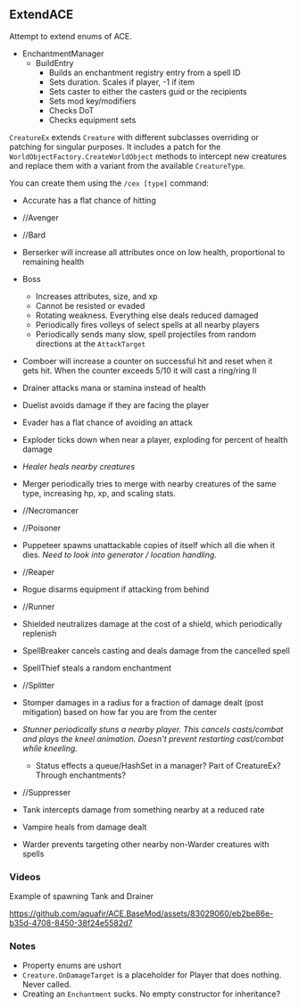## ExtendACE
 
 Attempt to extend enums of ACE.

* EnchantmentManager
  * BuildEntry
    * Builds an enchantment registry entry from a spell ID
    * Sets duration.  Scales if player, -1 if item
    * Sets caster to either the casters guid or the recipients
    * Sets mod key/modifiers
    * Checks DoT
    * Checks equipment sets



`CreatureEx` extends `Creature` with different subclasses overriding or patching for singular purposes.  It includes a patch for the `WorldObjectFactory.CreateWorldObject` methods to intercept new creatures and replace them with a variant from the available `CreatureType`.

You can create them using the `/cex [type]` command:

* Accurate has a flat chance of hitting
* //Avenger
* //Bard
* Berserker will increase all attributes once on low health, proportional to remaining health
* Boss
  * Increases attributes, size, and xp
  * Cannot be resisted or evaded
  * Rotating weakness.  Everything else deals reduced damaged
  * Periodically fires volleys of select spells at all nearby players
  * Periodically sends many slow, spell projectiles from random directions at the `AttackTarget`
* Comboer will increase a counter on successful hit and reset when it gets hit.  When the counter exceeds 5/10 it will cast a ring/ring II
* Drainer attacks mana or stamina instead of health
* Duelist avoids damage if they are facing the player
* Evader has a flat chance of avoiding an attack
* Exploder ticks down when near a player, exploding for percent of health damage
* *Healer heals nearby creatures*
* Merger periodically tries to merge with nearby creatures of the same type, increasing hp, xp, and scaling stats.
* //Necromancer
* //Poisoner
* Puppeteer spawns unattackable copies of itself which all die when it dies.  *Need to look into generator / location handling.*
* //Reaper
* Rogue disarms equipment if attacking from behind
* //Runner
* Shielded neutralizes damage at the cost of a shield, which periodically replenish
* SpellBreaker cancels casting and deals damage from the cancelled spell
* SpellThief steals a random enchantment
* //Splitter
* Stomper damages in a radius for a fraction of damage dealt (post mitigation) based on how far you are from the center
* *Stunner periodically stuns a nearby player.  This cancels casts/combat and plays the kneel animation. Doesn't prevent restarting cast/combat while kneeling.*
  * Status effects a queue/HashSet in a manager?  Part of CreatureEx?  Through enchantments?

* //Suppresser
* Tank intercepts damage from something nearby at a reduced rate
* Vampire heals from damage dealt
* Warder prevents targeting other nearby non-Warder creatures with spells


### Videos

Example of spawning Tank and Drainer
 
https://github.com/aquafir/ACE.BaseMod/assets/83029060/eb2be86e-b35d-4708-8450-38f24e5582d7


### Notes

* Property enums are ushort
* `Creature.OnDamageTarget` is a placeholder for Player that does nothing.  Never called.
* Creating an `Enchantment` sucks.  No empty constructor for inheritance?
